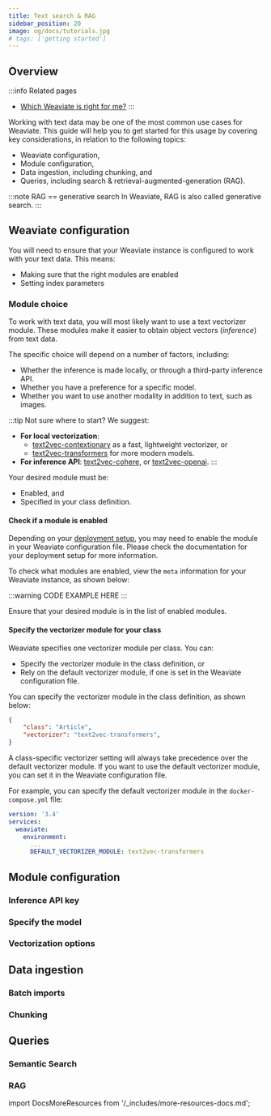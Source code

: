 ```yaml
---
title: Text search & RAG
sidebar_position: 20
image: og/docs/tutorials.jpg
# tags: ['getting started']
---
```



## Overview

:::info Related pages
- [Which Weaviate is right for me?](./which-weaviate.md)
:::

Working with text data may be one of the most common use cases for Weaviate. This guide will help you to get started for this usage by covering key considerations, in relation to the following topics:

- Weaviate configuration,
- Module configuration,
- Data ingestion, including chunking, and
- Queries, including search & retrieval-augmented-generation (RAG).

:::note RAG == generative search
In Weaviate, RAG is also called generative search.
:::

## Weaviate configuration

You will need to ensure that your Weaviate instance is configured to work with your text data. This means:

- Making sure that the right modules are enabled
- Setting index parameters

### Module choice

To work with text data, you will most likely want to use a text vectorizer module. These modules make it easier to obtain object vectors (*inference*) from text data.

The specific choice will depend on a number of factors, including:
- Whether the inference is made locally, or through a third-party inference API.
- Whether you have a preference for a specific model.
- Whether you want to use another modality in addition to text, such as images.

:::tip Not sure where to start?
We suggest:
- **For local vectorization**:
    - [text2vec-contextionary](../modules/retriever-vectorizer-modules/text2vec-contextionary.md) as a fast, lightweight vectorizer, or
    - [text2vec-transformers](../modules/retriever-vectorizer-modules/text2vec-transformers.md) for more modern models.
- **For inference API**: [text2vec-cohere](../modules/retriever-vectorizer-modules/text2vec-cohere.md), or [text2vec-openai](../modules/retriever-vectorizer-modules/text2vec-openai.md).
:::

Your desired module must be:
- Enabled, and
- Specified in your class definition.

#### Check if a module is enabled

Depending on your [deployment setup](../installation/index.md), you may need to enable the module in your Weaviate configuration file. Please check the documentation for your deployment setup for more information.

To check what modules are enabled, view the `meta` information for your Weaviate instance, as shown below:

:::warning CODE EXAMPLE HERE
:::

Ensure that your desired module is in the list of enabled modules.

#### Specify the vectorizer module for your class

Weaviate specifies one vectorizer module per class. You can:

- Specify the vectorizer module in the class definition, or
- Rely on the default vectorizer module, if one is set in the Weaviate configuration file.

You can specify the vectorizer module in the class definition, as shown below:

```json
{
    "class": "Article",
    "vectorizer": "text2vec-transformers",
}
```

A class-specific vectorizer setting will always take precedence over the default vectorizer module. If you want to use the default vectorizer module, you can set it in the Weaviate configuration file.

For example, you can specify the default vectorizer module in the `docker-compose.yml` file:

```yaml
version: '3.4'
services:
  weaviate:
    environment:
      ...
      DEFAULT_VECTORIZER_MODULE: text2vec-transformers
```

## Module configuration

### Inference API key

### Specify the model

### Vectorization options

## Data ingestion

### Batch imports

### Chunking

## Queries

### Semantic Search

### RAG


import DocsMoreResources from '/_includes/more-resources-docs.md';

<DocsMoreResources />
